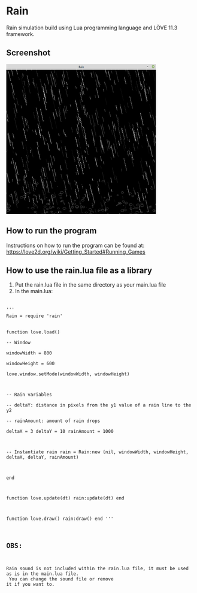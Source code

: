 # Rain
Rain simulation build using Lua programming language and LÖVE 11.3 framework.

## Screenshot
<img src="https://github.com/MatheusCod/Rain/blob/master/screenshot.png" width="400" height="400">

## How to run the program
Instructions on how to run the program can be found at: https://love2d.org/wiki/Getting_Started#Running_Games

## How to use the rain.lua file as a library
1. Put the rain.lua file in the same directory as your main.lua file
2. In the main.lua:
<code>
'''
Rain = require 'rain'        

function love.load()        
  -- Window       
  windowWidth = 800        
  windowHeight = 600        
  love.window.setMode(windowWidth, windowHeight)        

  -- Rain variables        
  -- deltaY: distance in pixels from the y1 value of a rain line to the y2        
  -- rainAmount: amount of rain drops        
  deltaX = 3
  deltaY = 10
  rainAmount = 1000

  -- Instantiate rain
  rain = Rain:new (nil, windowWidth, windowHeight, deltaX, deltaY, rainAmount)

end

function love.update(dt)
  rain:update(dt)
end

function love.draw()
  rain:draw()
end
'''

## OBS:
Rain sound is not included within the rain.lua file, it must be used as is in the main.lua file.<br>
You can change the sound file or remove it if you want to.
